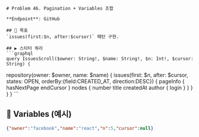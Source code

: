     # Problem 46. Pagination + Variables 조합

    **Endpoint**: GitHub

    ## 🎯 목표
    `issues(first:$n, after:$cursor)` 패턴 구현.

    ## ▶ 스타터 쿼리
    ```graphql
    query IssuesScroll($owner: String!, $name: String!, $n: Int!, $cursor: String) {
  repository(owner: $owner, name: $name) {
    issues(first: $n, after: $cursor, states: OPEN, orderBy:{field:CREATED_AT, direction:DESC}) {
      pageInfo { hasNextPage endCursor }
      nodes { number title createdAt author { login } }
    }
  }
}
    ```
## 🔧 Variables (예시)
```json
{"owner":"facebook","name":"react","n":5,"cursor":null}
```
